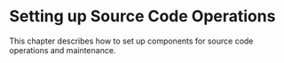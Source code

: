 # Setting up Source Code Operations

This chapter describes how to set up components for source code operations and maintenance.
